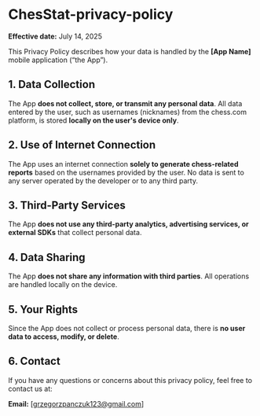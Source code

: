 # ChesStat-privacy-policy
**Effective date:** July 14, 2025

This Privacy Policy describes how your data is handled by the **[App Name]** mobile application (“the App”).

## 1. Data Collection

The App **does not collect, store, or transmit any personal data**. All data entered by the user, such as usernames (nicknames) from the chess.com platform, is stored **locally on the user's device only**.

## 2. Use of Internet Connection

The App uses an internet connection **solely to generate chess-related reports** based on the usernames provided by the user. No data is sent to any server operated by the developer or to any third party.

## 3. Third-Party Services

The App **does not use any third-party analytics, advertising services, or external SDKs** that collect personal data.

## 4. Data Sharing

The App **does not share any information with third parties**. All operations are handled locally on the device.

## 5. Your Rights

Since the App does not collect or process personal data, there is **no user data to access, modify, or delete**.

## 6. Contact

If you have any questions or concerns about this privacy policy, feel free to contact us at:

**Email:** [grzegorzpanczuk123@gmail.com]
